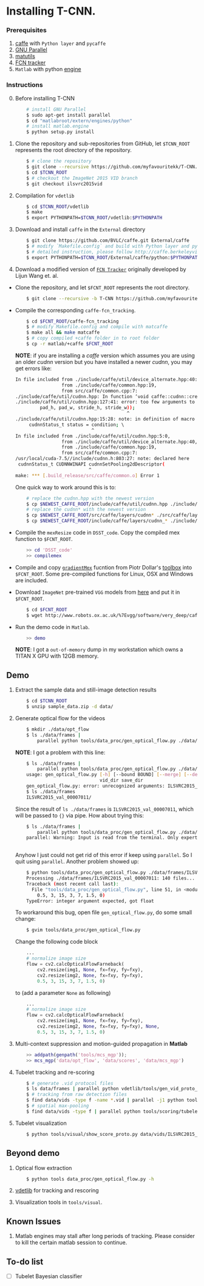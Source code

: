 # Installing T-CNN.

### Prerequisites
1. [caffe](http://caffe.berkeleyvision.org) with `Python layer` and `pycaffe`
2. [GNU Parallel](http://www.gnu.org/software/parallel/)
3. [matutils](https://github.com/myfavouritekk/matutils)
4. [FCN tracker](https://github.com/scott89/FCNT)
5. `Matlab` with python [engine](http://www.mathworks.com/help/matlab/matlab-engine-for-python.html?refresh=true)

### Instructions

0. Before installing T-CNN

    ```bash
        # install GNU Parallel
        $ sudo apt-get install parallel
        $ cd "matlabroot/extern/engines/python"
        # install matlab.engine
        $ python setup.py install
    ```

1. Clone the repository and sub-repositories from GitHub, let `$TCNN_ROOT` represents the root directory of the repository.

    ```bash
        $ # clone the repository
        $ git clone --recursive https://github.com/myfavouritekk/T-CNN.git
        $ cd $TCNN_ROOT
        $ # checkout the ImageNet 2015 VID branch
        $ git checkout ilsvrc2015vid
    ```

2. Compilation for `vdetlib`

    ```bash
        $ cd $TCNN_ROOT/vdetlib
        $ make
        $ export PYTHONPATH=$TCNN_ROOT/vdetlib:$PYTHONPATH
    ```
3. Download and install `caffe` in the `External` directory

    ```bash
        $ git clone https://github.com/BVLC/caffe.git External/caffe
        $ # modify `Makefile.config` and build with Python layer and pycaffe
        $ # detailed instruction, please follow http://caffe.berkeleyvision.org/installation.html
        $ export PYTHONPATH=$TCNN_ROOT/External/caffe/python:$PYTHONPATH
    ```

4. Download a modified version of [`FCN Tracker`](https://github.com/myfavouritekk/FCNT/tree/T-CNN) originally developed by Lijun Wang et. al.

* Clone the repository, and let `$FCNT_ROOT` represents the root directory.
    
    ```bash
        $ git clone --recursive -b T-CNN https://github.com/myfavouritekk/FCNT fcn_tracker_matlab
    ```

* Compile the corresponding `caffe-fcn_tracking`.

    ```bash
        $ cd $FCNT_ROOT/caffe-fcn_tracking
        $ # modify Makefile.config and compile with matcaffe
        $ make all && make matcaffe
        $ # copy compiled +caffe folder in to root folder
        $ cp -r matlab/+caffe $FCNT_ROOT
    ```
    **NOTE**: if you are installing a *caffe* version which assumes you are using an older *cudnn* version but you have installed a newer *cudnn*, you may get errors like:

    ```bash
    In file included from ./include/caffe/util/device_alternate.hpp:40:0,  
                     from ./include/caffe/common.hpp:19,  
                     from src/caffe/common.cpp:7:  
    ./include/caffe/util/cudnn.hpp: In function ‘void caffe::cudnn::createPoolingDesc(cudnnPoolingStruct**, caffe::PoolingParameter_PoolMethod, cudnnPoolingMode_t*, int, int, int, int, int, int)’:  
    ./include/caffe/util/cudnn.hpp:127:41: error: too few arguments to function ‘cudnnStatus_t cudnnSetPooling2dDescriptor(cudnnPoolingDescriptor_t, cudnnPoolingMode_t, cudnnNanPropagation_t, int, int, int, int, int, int)’  
             pad_h, pad_w, stride_h, stride_w));  
                                             ^  
    ./include/caffe/util/cudnn.hpp:15:28: note: in definition of macro ‘CUDNN_CHECK’  
         cudnnStatus_t status = condition; \  
                                ^  
    In file included from ./include/caffe/util/cudnn.hpp:5:0,  
                     from ./include/caffe/util/device_alternate.hpp:40,  
                     from ./include/caffe/common.hpp:19,  
                     from src/caffe/common.cpp:7:  
    /usr/local/cuda-7.5//include/cudnn.h:803:27: note: declared here  
     cudnnStatus_t CUDNNWINAPI cudnnSetPooling2dDescriptor(  
                               ^  
    make: *** [.build_release/src/caffe/common.o] Error 1
    ```

    One quick way to work around this is to:

    ```bash
        # replace the cudnn.hpp with the newest version
        $ cp $NEWEST_CAFFE_ROOT/include/caffe/util/cudnn.hpp ./include/caffe/util/cudnn.hpp
        # replace the cudnn* with the newest version
        $ cp $NEWEST_CAFFE_ROOT/src/caffe/layers/cudnn* ./src/caffe/layers/
        $ cp $NEWEST_CAFFE_ROOT/include/caffe/layers/cudnn_* ./include/caffe/layers/
    ```
    
* Compile the `mexResize` code in `DSST_code`. Copy the compiled mex function to `$FCNT_ROOT`.

    ```matlab
        >> cd 'DSST_code'
        >> compilemex
    ```

* Compile and copy [`gradientMex`](https://github.com/pdollar/toolbox/blob/master/channels/private/gradientMex.cpp) fucntion from Piotr Dollar's [toolbox](https://github.com/pdollar/toolbox) into `$FCNT_ROOT`. Some pre-compiled functions for Linux, OSX and Windows are included.

* Download `ImageNet` pre-trained `VGG` models from [here](https://gist.github.com/ksimonyan/211839e770f7b538e2d8) and put it in `$FCNT_ROOT`.

    ```bash
        $ cd $FCNT_ROOT
        $ wget http://www.robots.ox.ac.uk/%7Evgg/software/very_deep/caffe/VGG_ILSVRC_16_layers.caffemodel -O VGG_ILSVRC_16_layers.caffemodel
    ```

* Run the demo code in `Matlab`.

    ```matlab
        >> demo
    ```
    **NOTE**: I got a `out-of-memory` dump in my workstation which owns a TITAN X GPU with 12GB memory.

## Demo
1. Extract the sample data and still-image detection results

    ```bash
        $ cd $TCNN_ROOT
        $ unzip sample_data.zip -d data/
    ```

2. Generate optical flow for the videos

    ```bash
        $ mkdir ./data/opt_flow
        $ ls ./data/frames |
            parallel python tools/data_proc/gen_optical_flow.py ./data/frames/{} ./data/opt_flow/{} --merge
    ```
    
    **NOTE**: I got a problem with this line:
    ```bash
        $ ls ./data/frames |
            parallel python tools/data_proc/gen_optical_flow.py ./data/frames/{} ./data/opt_flow/{} --merge
        usage: gen_optical_flow.py [-h] [--bound BOUND] [--merge] [--debug]
                                   vid_dir save_dir
        gen_optical_flow.py: error: unrecognized arguments: ILSVRC2015_val_00007011
        $ ls ./data/frames
        ILSVRC2015_val_00007011/
    ```

    Since the result of `ls ./data/frames` is `ILSVRC2015_val_00007011`, which will be passed to `{}` via pipe. How about trying this:

    ```bash
        $ ls ./data/frames |
            parallel python tools/data_proc/gen_optical_flow.py ./data/frames/ILSVRC2015_val_00007011 ./data/opt_flow/ILSVRC2015_val_00007011 --merge
        parallel: Warning: Input is read from the terminal. Only experts do this on purpose. Press CTRL-D to exit.
        
    ```

    Anyhow I just could not get rid of this error if keep using `parallel`. So I quit using `parallel`. Another problem showed up:

    ```bash
        $ python tools/data_proc/gen_optical_flow.py ./data/frames/ILSVRC2015_val_00007011 ./data/opt_flow/ILSVRC2015_val_00007011 --merge
        Processing ./data/frames/ILSVRC2015_val_00007011: 140 files... 
        Traceback (most recent call last):
          File "tools/data_proc/gen_optical_flow.py", line 51, in <module>
            0.5, 3, 15, 3, 7, 1.5, 0)
        TypeError: integer argument expected, got float
    ```
    To workaround this bug, open file `gen_optical_flow.py`, do some small change:

    ```bash
        $ gvim tools/data_proc/gen_optical_flow.py
    ```
    Change the following code block
    ```python
        ...
        # normalize image size
        flow = cv2.calcOpticalFlowFarneback(
            cv2.resize(img1, None, fx=fxy, fy=fxy),
            cv2.resize(img2, None, fx=fxy, fy=fxy), 
            0.5, 3, 15, 3, 7, 1.5, 0)
    ```
    to (add a parameter `None` as following)

    ```python
        ...
        # normalize image size
        flow = cv2.calcOpticalFlowFarneback(
            cv2.resize(img1, None, fx=fxy, fy=fxy),
            cv2.resize(img2, None, fx=fxy, fy=fxy), None, 
            0.5, 3, 15, 3, 7, 1.5, 0)
    ```

3. Multi-context suppression and motion-guided propagation in **Matlab**

    ```matlab
        >> addpath(genpath('tools/mcs_mgp'));
        >> mcs_mgp('data/opt_flow', 'data/scores', 'data/mcs_mgp')
    ```

4. Tubelet tracking and re-scoring

    ```bash
        $ # generate .vid protocol files
        $ ls data/frames | parallel python vdetlib/tools/gen_vid_proto_file.py {} $PWD/data/frames/{} data/vids/{}.vid
        $ # tracking from raw detection files
        $ find data/vids -type f -name *.vid | parallel -j1 python tools/tracking/greedy_tracking_from_raw_dets.py {} data/mcs_mgp/window_size_7_time_step_1_top_ratio_0.000300_top_bonus_0.400000_optflow/{/.} data/tracks/{/.} --thres 3.15 --max_frames 100 --num 30
        $ # spatial max-pooling
        $ find data/vids -type f | parallel python tools/scoring/tubelet_raw_dets_max_pooling.py {} data/tracks/{/.} data/mcs_mgp/window_size_7_time_step_1_top_ratio_0.000300_top_bonus_0.400000_optflow/{/.} data/score_proto/window_size_7_time_step_1_top_ratio_0.000300_top_bonus_0.400000_optflow_max_pooling/{/.} --overlap_thres 0.5
    ```

5. Tubelet visualization

    ```bash
        $ python tools/visual/show_score_proto.py data/vids/ILSVRC2015_val_00007011.vid data/score_proto/window_size_7_time_step_1_top_ratio_0.000300_top_bonus_0.400000_optflow_max_pooling/ILSVRC2015_val_00007011/ILSVRC2015_val_00007011.airplane.score
    ```

## Beyond demo
1. Optical flow extraction

    ```bash
        $ python tools data_proc/gen_optical_flow.py -h
    ```

2. [vdetlib](https://github.com/myfavouritekk/vdetlib) for tracking and rescoring
3. Visualization tools in `tools/visual`.


## Known Issues
1. Matlab engines may stall after long periods of tracking. Please consider to kill the certain matlab session to continue.

## To-do list
- [ ] Tubelet Bayesian classifier


